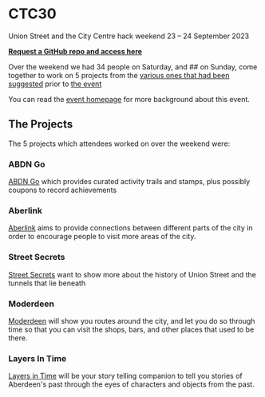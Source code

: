# CTC30
Union Street and the City Centre hack weekend 23 – 24 September 2023

**[Request a GitHub repo and access here](https://bit.ly/ctc30-github)**

Over the weekend we had 34 people on Saturday, and ## on Sunday, come together to work on 5 projects from the [various ones that had been suggested](https://docs.google.com/document/d/1MMp9CtNfkZEx5h1qsM1yOT5yiwv4dSdML5j0WI841n4) prior to [the event](https://codethecity.org/ctc30/)

You can read the [event homepage](https://codethecity.org/ctc30/) for more background about this event. 


## The Projects
The 5 projects which attendees worked on over the weekend were:

### ABDN Go
[ABDN Go](https://github.com/CodeTheCity/abdn_go) which provides curated activity trails and stamps, plus possibly coupons to record achievements

### Aberlink
[Aberlink](https://github.com/CodeTheCity/aberlink) aims to provide connections between different parts of the city in order to encourage people to visit more areas of the city.

### Street Secrets
[Street Secrets](https://github.com/CodeTheCity/StreetSecrets) want to show more about the history of Union Street and the tunnels that lie beneath

### Moderdeen
[Moderdeen](https://github.com/CodeTheCity/Moderdeen) will show you routes around the city, and let you do so through time so that you can visit the shops, bars, and other places that used to be there.

### Layers In Time
[Layers in Time](https://github.com/CodeTheCity/LayersInTime) will be your story telling companion to tell you stories of Aberdeen's past through the eyes of characters and objects from the past.
  

